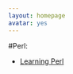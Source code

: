 ```yaml
---
layout: homepage
avatar: yes
---
```



#Perl:      
- [Learning Perl](http://yulijia.net/slides/learningPerl.html "Learning Perl") 
